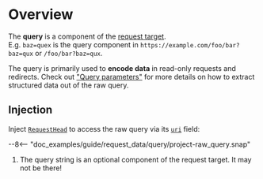 # Overview

The **query** is a component of the [request target](../request_target.md).  
E.g. `baz=quex` is the query component in `https://example.com/foo/bar?baz=qux` or `/foo/bar?baz=qux`.

The query is primarily used to **encode data** in read-only requests and redirects.
Check out ["Query parameters"](query_parameters.md) for more details on how to extract structured data
out of the raw query.

## Injection

Inject [`RequestHead`][RequestHead] to access the raw query via its [`uri`][RequestHead::uri] field:

--8<-- "doc_examples/guide/request_data/query/project-raw_query.snap"

1. The query string is an optional component of the request target. It may not be there!

[RequestHead]: ../../../api_reference/pavex/request/struct.RequestHead.html
[RequestHead::uri]: ../../../api_reference/pavex/request/struct.RequestHead.html#structfield.uri
